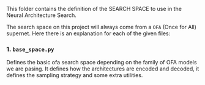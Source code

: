 This folder contains the definition of the SEARCH SPACE to use in the Neural Architecture Search.

The search space on this project will always come from a `OFA` (Once for All) supernet. Here there is an explanation for each of the given files:

### 1. `base_space.py`

Defines the basic ofa search space depending on the family of OFA models we are pasing. It defines how the architectures are encoded and decoded, it defines the sampling strategy and some extra utilities.
